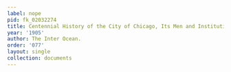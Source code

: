 ```yaml
---
label: nope
pid: fk_02032274
title: Centennial History of the City of Chicago, Its Men and Institutions
year: '1905'
author: The Inter Ocean.
order: '077'
layout: single
collection: documents
---
```

